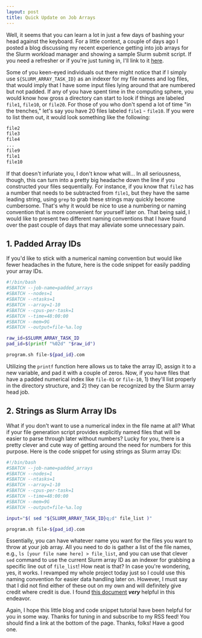 ```yaml
---
layout: post
title: Quick Update on Job Arrays
---
```


Well, it seems that you can learn a lot in just a few days of bashing your head against the keyboard. For a little context, a couple of days ago I posted a blog discussing my recent experience getting into job arrays for the Slurm workload manager and showing a sample Slurm submit script. If you need a refresher or if you're just tuning in, I'll link to it [here](https://zpalmer618.github.io/2025/10/29/job_arrays.html).

Some of you keen-eyed individuals out there might notice that if I simply use `${SLURM_ARRAY_TASK_ID}` as an indexer for my file names and log files, that would imply that I have some input files lying around that are numbered but not padded. If any of you have spent time in the computing sphere, you would know how gross a directory can start to look if things are labeled `file1`, `file10`, or `file20`. For those of you who don't spend a lot of time "in the trenches," let's say you have 20 files labeled `file1` - `file10`. If you were to list them out, it would look something like the following:

```bash
file2
file3
file4
...
file9
file1
file10
```

If that doesn't infuriate you, I don't know what will... In all seriousness, though, this can turn into a pretty big headache down the line if you constructed your files sequentially. For instance, if you know that `file2` has a number that needs to be subtracted from `file1`, but they have the same leading string, using `grep` to grab these strings may quickly become cumbersome. That's why it would be nice to use a numbering or naming convention that is more convenient for yourself later on. That being said, I would like to present two different naming conventions that I have found over the past couple of days that may alleviate some unnecessary pain.

## 1. Padded Array IDs
If you'd like to stick with a numerical naming convention but would like fewer headaches in the future, here is the code snippet for easily padding your array IDs.

```bash
#!/bin/bash
#SBATCH --job-name=padded_arrays
#SBATCH --nodes=1
#SBATCH --ntasks=1
#SBATCH --array=1-10
#SBATCH --cpus-per-task=1
#SBATCH --time=48:00:00 
#SBATCH --mem=9G
#SBATCH --output=file-%a.log

raw_id=$SLURM_ARRAY_TASK_ID
pad_id=$(printf "%02d" "$raw_id")

program.sh file-${pad_id}.com
```

Utilizing the `printf` function here allows us to take the array ID, assign it to a new variable, and pad it with a couple of zeros. Now, if you have files that have a padded numerical index like `file-01` or `file-10`, 1) they'll list properly in the directory structure, and 2) they can be recognized by the Slurm array head job.

## 2. Strings as Slurm Array IDs
What if you don't want to use a numerical index in the file name at all? What if your file generation script provides explicitly named files that will be easier to parse through later without numbers? Lucky for you, there is a pretty clever and cute way of getting around the need for numbers for this purpose. Here is the code snippet for using strings as Slurm array IDs:

```bash
#!/bin/bash
#SBATCH --job-name=padded_arrays
#SBATCH --nodes=1
#SBATCH --ntasks=1
#SBATCH --array=1-10
#SBATCH --cpus-per-task=1
#SBATCH --time=48:00:00 
#SBATCH --mem=9G
#SBATCH --output=file-%a.log

input="$( sed "${SLURM_ARRAY_TASK_ID}q;d" file_list )"

program.sh file-${pad_id}.com
```

Essentially, you can have whatever name you want for the files you want to throw at your job array. All you need to do is gather a list of the file names, e.g., `ls [your file name here] > file_list`, and you can use that clever `sed` command to use the current Slurm array ID as an indexer for grabbing a specific line out of `file_list`! How neat is that? In case you're wondering, yes, it works. I revamped my whole project today just so I could use this naming convention for easier data handling later on. However, I must say that I did not find either of these out on my own and will definitely give credit where credit is due. I found [this document](https://hpcdocs.hpc.arizona.edu/running_jobs/batch_jobs/array_jobs/) ***very*** helpful in this endeavor.

Again, I hope this little blog and code snippet tutorial have been helpful for you in some way. Thanks for tuning in and subscribe to my RSS feed! You should find a link at the bottom of the page. Thanks, folks! Have a good one.
